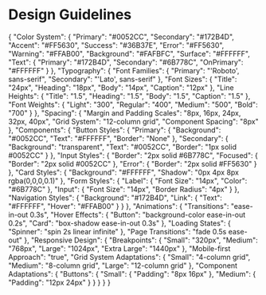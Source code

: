 # Design Guidelines

{
  "Color System": {
    "Primary": "#0052CC",
    "Secondary": "#172B4D",
    "Accent": "#FF5630",
    "Success": "#36B37E",
    "Error": "#FF5630",
    "Warning": "#FFAB00",
    "Background": "#FAFBFC",
    "Surface": "#FFFFFF",
    "Text": {
      "Primary": "#172B4D",
      "Secondary": "#6B778C",
      "OnPrimary": "#FFFFFF"
    }
  },
  "Typography": {
    "Font Families": {
      "Primary": "'Roboto', sans-serif",
      "Secondary": "'Lato', sans-serif"
    },
    "Font Sizes": {
      "Title": "24px",
      "Heading": "18px",
      "Body": "14px",
      "Caption": "12px"
    },
    "Line Heights": {
      "Title": "1.5",
      "Heading": "1.5",
      "Body": "1.5",
      "Caption": "1.5"
    },
    "Font Weights": {
      "Light": "300",
      "Regular": "400",
      "Medium": "500",
      "Bold": "700"
    }
  },
  "Spacing": {
    "Margin and Padding Scales": "8px, 16px, 24px, 32px, 40px",
    "Grid System": "12-column grid",
    "Component Spacing": "8px"
  },
  "Components": {
    "Button Styles": {
      "Primary": {
        "Background": "#0052CC",
        "Text": "#FFFFFF",
        "Border": "None"
      },
      "Secondary": {
        "Background": "transparent",
        "Text": "#0052CC",
        "Border": "1px solid #0052CC"
      }
    },
    "Input Styles": {
      "Border": "2px solid #6B778C",
      "Focused": {
        "Border": "2px solid #0052CC"
      },
      "Error": {
        "Border": "2px solid #FF5630"
      }
    },
    "Card Styles": {
      "Background": "#FFFFFF",
      "Shadow": "0px 4px 8px rgba(0,0,0,0.1)"
    },
    "Form Styles": {
      "Label": {
        "Font Size": "14px",
        "Color": "#6B778C"
      },
      "Input": {
        "Font Size": "14px",
        "Border Radius": "4px"
      }
    },
    "Navigation Styles": {
      "Background": "#172B4D",
      "Link": {
        "Text": "#FFFFFF",
        "Hover": "#FFAB00"
      }
    }
  },
  "Animations": {
    "Transitions": "ease-in-out 0.3s",
    "Hover Effects": {
      "Button": "background-color ease-in-out 0.2s",
      "Card": "box-shadow ease-in-out 0.3s"
    },
    "Loading States": {
      "Spinner": "spin 2s linear infinite"
    },
    "Page Transitions": "fade 0.5s ease-out"
  },
  "Responsive Design": {
    "Breakpoints": {
      "Small": "320px",
      "Medium": "768px",
      "Large": "1024px",
      "Extra Large": "1440px"
    },
    "Mobile-first Approach": "true",
    "Grid System Adaptations": {
      "Small": "4-column grid",
      "Medium": "8-column grid",
      "Large": "12-column grid"
    },
    "Component Adaptations": {
      "Buttons": {
        "Small": {
          "Padding": "8px 16px"
        },
        "Medium": {
          "Padding": "12px 24px"
        }
      }
    }
  }
}